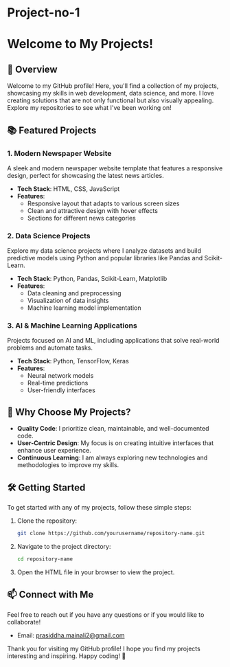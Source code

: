 # Project-no-1
# Welcome to My Projects!


## 🚀 Overview

Welcome to my GitHub profile! Here, you'll find a collection of my projects, showcasing my skills in web development, data science, and more. I love creating solutions that are not only functional but also visually appealing. Explore my repositories to see what I've been working on!

## 📚 Featured Projects

### 1. **Modern Newspaper Website**
A sleek and modern newspaper website template that features a responsive design, perfect for showcasing the latest news articles.

- **Tech Stack**: HTML, CSS, JavaScript
- **Features**:
  - Responsive layout that adapts to various screen sizes
  - Clean and attractive design with hover effects
  - Sections for different news categories

### 2. **Data Science Projects**
Explore my data science projects where I analyze datasets and build predictive models using Python and popular libraries like Pandas and Scikit-Learn.

- **Tech Stack**: Python, Pandas, Scikit-Learn, Matplotlib
- **Features**:
  - Data cleaning and preprocessing
  - Visualization of data insights
  - Machine learning model implementation

### 3. **AI & Machine Learning Applications**
Projects focused on AI and ML, including applications that solve real-world problems and automate tasks.

- **Tech Stack**: Python, TensorFlow, Keras
- **Features**:
  - Neural network models
  - Real-time predictions
  - User-friendly interfaces

## 🌟 Why Choose My Projects?

- **Quality Code**: I prioritize clean, maintainable, and well-documented code.
- **User-Centric Design**: My focus is on creating intuitive interfaces that enhance user experience.
- **Continuous Learning**: I am always exploring new technologies and methodologies to improve my skills.

## 🛠️ Getting Started

To get started with any of my projects, follow these simple steps:

1. Clone the repository:
    ```bash
    git clone https://github.com/yourusername/repository-name.git
    ```
2. Navigate to the project directory:
    ```bash
    cd repository-name
    ```
3. Open the HTML file in your browser to view the project.

## 📫 Connect with Me

Feel free to reach out if you have any questions or if you would like to collaborate!

- Email: [prasiddha.mainali2@gmail.com](prasiddha.mainali2@gmail.com)

Thank you for visiting my GitHub profile! I hope you find my projects interesting and inspiring. Happy coding! 🎉
